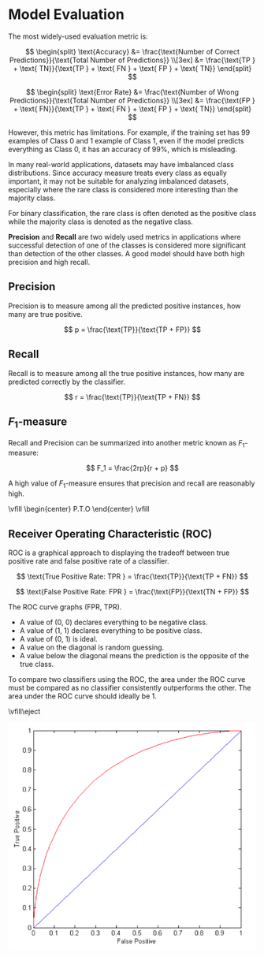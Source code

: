 # Model Evaluation

The most widely-used evaluation metric is:

$$
\begin{split}
\text{Accuracy} &= \frac{\text{Number of Correct Predictions}}{\text{Total Number of Predictions}} \\[3ex]
                &= \frac{\text{TP } + \text{ TN}}{\text{TP } + \text{ FN } + \text{ FP } + \text{ TN}}
\end{split}
$$

$$
\begin{split}
\text{Error Rate} &= \frac{\text{Number of Wrong Predictions}}{\text{Total Number of Predictions}} \\[3ex]
                  &= \frac{\text{FP } + \text{ FN}}{\text{TP } + \text{ FN } + \text{ FP } + \text{ TN}}
\end{split}
$$

However, this metric has limitations. For example, if the training set has 99 examples of Class 0 and 1 example of Class 1, even if the model predicts everything as Class 0, it has an accuracy of 99%, which is misleading.

In many real-world applications, datasets may have imbalanced class distributions. Since accuracy measure treats every class as equally important, it may not be suitable for analyzing imbalanced datasets, especially where the rare class is considered more interesting than the majority class.

For binary classification, the rare class is often denoted as the positive class while the majority class is denoted as the negative class.

**Precision** and **Recall** are two widely used metrics in applications where successful detection of one of the classes is considered more significant than detection of the other classes. A good model should have both high precision and high recall.

## Precision

Precision is to measure among all the predicted positive instances, how many are true positive.

$$
p = \frac{\text{TP}}{\text{TP + FP}}
$$

## Recall

Recall is to measure among all the true positive instances, how many are predicted correctly by the classifier.

$$
r = \frac{\text{TP}}{\text{TP + FN}}
$$

## $F_1$-measure

Recall and Precision can be summarized into another metric known as $F_1$-measure:

$$
F_1 = \frac{2rp}{r + p}
$$

A high value of $F_1$-measure ensures that precision and recall are reasonably high.

\vfill
\begin{center}
P.T.O
\end{center}
\vfill

## Receiver Operating Characteristic (ROC)

ROC is a graphical approach to displaying the tradeoff between true positive rate and false positive rate of a classifier.

$$
\text{True Positive Rate: TPR } = \frac{\text{TP}}{\text{TP + FN}}
$$

$$
\text{False Positive Rate: FPR } = \frac{\text{FP}}{\text{TN + FP}}
$$

The ROC curve graphs (FPR, TPR).

- A value of (0, 0) declares everything to be negative class.
- A value of (1, 1) declares everything to be positive class.
- A value of (0, 1) is ideal.
- A value on the diagonal is random guessing.
- A value below the diagonal means the prediction is the opposite of the true class.

To compare two classifiers using the ROC, the area under the ROC curve must be compared as no classifier consistently outperforms the other. The area under the ROC curve should ideally be 1.

\vfill\eject

![ROC Curve](img/ROC%20Curve.png)
